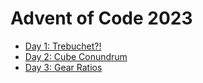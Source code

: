 # Advent of Code 2023

*   [Day 1: Trebuchet?!](day-1/src/main.rs)
*   [Day 2: Cube Conundrum](day-2/src/main.rs)
*   [Day 3: Gear Ratios](day-3/src/main.rs)
